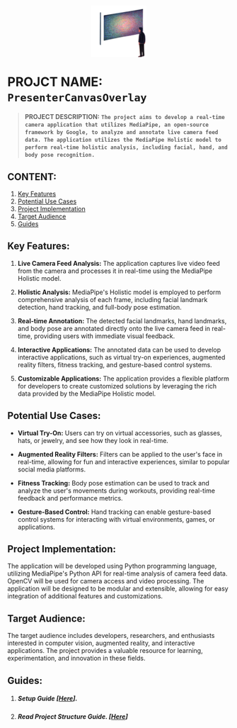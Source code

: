  <p style="display:flex; flex-direction:row;justify-content:center;align-items:center;"><img style="width:25%;" src="./assets/imgs/logo.png"></p>

# PROJCT NAME: `PresenterCanvasOverlay`
>  **PROJECT DESCRIPTION:**
>**`The project aims to develop a real-time camera application that utilizes MediaPipe, an open-source framework by Google, to analyze and annotate live camera feed data. The application utilizes the MediaPipe Holistic model to perform real-time holistic analysis, including facial, hand, and body pose recognition.`**

## CONTENT:
1. [Key Features](#key-features)
2. [Potential Use Cases](#potential-use-cases)
3. [Project Implementation](#project-implementation)
4. [Target Audience](#target-audience)
5. [Guides](#guides)

## Key Features:

1. **Live Camera Feed Analysis:** The application captures live video feed from the camera and processes it in real-time using the MediaPipe Holistic model.

2. **Holistic Analysis:** MediaPipe's Holistic model is employed to perform comprehensive analysis of each frame, including facial landmark detection, hand tracking, and full-body pose estimation.

3. **Real-time Annotation:** The detected facial landmarks, hand landmarks, and body pose are annotated directly onto the live camera feed in real-time, providing users with immediate visual feedback.

4. **Interactive Applications:** The annotated data can be used to develop interactive applications, such as virtual try-on experiences, augmented reality filters, fitness tracking, and gesture-based control systems.

5. **Customizable Applications:** The application provides a flexible platform for developers to create customized solutions by leveraging the rich data provided by the MediaPipe Holistic model.

## Potential Use Cases:

- **Virtual Try-On:** Users can try on virtual accessories, such as glasses, hats, or jewelry, and see how they look in real-time.
  
- **Augmented Reality Filters:** Filters can be applied to the user's face in real-time, allowing for fun and interactive experiences, similar to popular social media platforms.
  
- **Fitness Tracking:** Body pose estimation can be used to track and analyze the user's movements during workouts, providing real-time feedback and performance metrics.
  
- **Gesture-Based Control:** Hand tracking can enable gesture-based control systems for interacting with virtual environments, games, or applications.


## Project Implementation:

The application will be developed using Python programming language, utilizing MediaPipe's Python API for real-time analysis of camera feed data. OpenCV will be used for camera access and video processing. The application will be designed to be modular and extensible, allowing for easy integration of additional features and customizations.

## Target Audience:

The target audience includes developers, researchers, and enthusiasts interested in computer vision, augmented reality, and interactive applications. The project provides a valuable resource for learning, experimentation, and innovation in these fields.


## Guides:

1. ##### Setup Guide [[Here](./docs/guides/markdowns/projectSetup.md)].
2. ##### Read Project Structure Guide. [[Here](.docs/guides/markdowns/dirStructure.md)]
